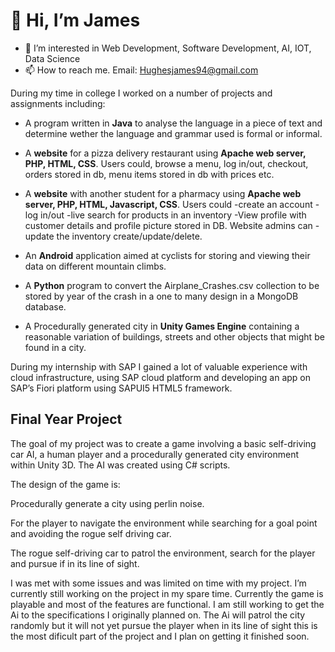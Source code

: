 # 👋 Hi, I’m James
- 👀 I’m interested in Web Development, Software Development, AI, IOT, Data Science
- 📫 How to reach me. Email: Hughesjames94@gmail.com

During my time in college I worked on a number of projects and assignments including: 

- A program written in **Java** to analyse the language in a piece of text and determine wether the language and grammar used is formal or informal. 

- A **website** for a pizza delivery restaurant using **Apache web server, PHP, HTML, CSS**. Users could, browse a menu, log in/out, checkout, orders stored in db, menu items stored in db with prices etc. 

- A **website** with another student for a pharmacy using **Apache web server, PHP, HTML, Javascript, CSS**. Users could -create an account -log in/out -live search for products in an inventory -View profile with customer details and profile picture stored in DB. Website admins can -update the inventory create/update/delete.

- An **Android** application aimed at cyclists for storing and viewing their data on different mountain climbs.

- A **Python** program to convert the Airplane_Crashes.csv collection to be stored by year of the crash in a one to many design in a MongoDB database.

- A Procedurally generated city in **Unity Games Engine** containing a reasonable variation of buildings, streets and other objects that might be found in a city.

During my internship with SAP I gained a lot of valuable experience with cloud infrastructure, using SAP cloud platform and developing an app on SAP’s Fiori platform using SAPUI5 HTML5 framework. 

## Final Year Project

The goal of my project was to create a game involving a basic self-driving car AI, a human player and a procedurally generated city environment within Unity 3D. The AI was created using C# scripts.  

  

The design of the game is: 

Procedurally generate a city using perlin noise. 

For the player to navigate the environment while searching for a goal point and avoiding the rogue self driving car. 

The rogue self-driving car to patrol the environment, search for the player and pursue if in its line of sight. 

 

I was met with some issues and was limited on time with my project. I’m currently still working on the project in my spare time. Currently the game is playable and most of the features are functional. I am still working to get the Ai to the specifications I originally planned on. The Ai will patrol the city randomly but it will not yet pursue the player when in its line of sight this is the most dificult part of the project and I plan on getting it finished soon. 

